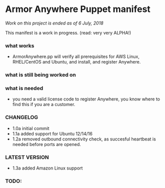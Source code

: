 # Armor Anywhere Puppet manifest

*Work on this project is ended as of 6 July, 2018* 


This manifest is a work in progress. (read: very very ALPHA!)

### what works
- ArmorAnywhere.pp will verify all prerequisites for AWS Linux, RHEL/CentOS and Ubuntu, and install, and register Anywhere.

### what is still being worked on

### what is needed
- you need a valid license code to register Anywhere, you know where to find this if you are a customer.

### CHANGELOG
- 1.0a initial commit
- 1.1a added support for Ubuntu 12/14/16
- 1.2a removed outbound connectivity check, as succesful heartbeat is needed before ports are opened.

### LATEST VERSION
- 1.3a added Amazon Linux support

### TODO:
